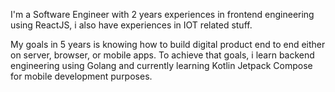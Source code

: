 I'm a Software Engineer with 2 years experiences in frontend engineering using ReactJS, i also have experiences in IOT related stuff.

My goals in 5 years is knowing how to build digital product end to end either on server, browser, or mobile apps. To achieve that goals, i learn backend engineering using Golang and currently learning Kotlin Jetpack Compose for mobile development purposes.
